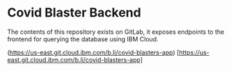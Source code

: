 # Covid Blaster Backend

The contents of this repository exists on GitLab, it exposes endpoints to the frontend for querying the database using IBM Cloud.


(https://us-east.git.cloud.ibm.com/b.li/covid-blasters-app)  [https://us-east.git.cloud.ibm.com/b.li/covid-blasters-app] 
